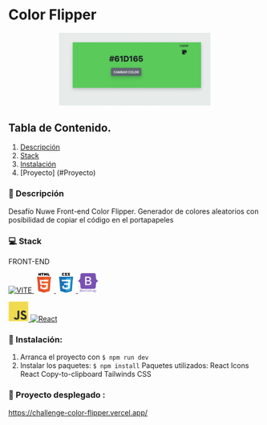 # Color Flipper

<p align="center">
<img src="./src/assets/colorflipper.gif" width="60%" alt="preview project"/>
</p>

## Tabla de Contenido.
1. [Descripción](#descripción)
2. [Stack](#Stack)
3. [Instalación](#Instalación)
4. [Proyecto] (#Proyecto)

### 📝 Descripción
Desafío Nuwe Front-end Color Flipper.
Generador de colores aleatorios con posibilidad de copiar el código en el portapapeles


### 💻 Stack


FRONT-END

<p align="left">
<a href="https://www.w3.org/html/" target="_blank"> <img src="https://cdn.dribbble.com/users/1198445/screenshots/15064463/105628281-b86efa80-5e44-11eb-821c-87d5fddb9f8a_4x.png" alt="VITE" width="80" height="40"/> </a>
<a href="https://www.w3.org/html/" target="_blank"> <img src="https://raw.githubusercontent.com/devicons/devicon/master/icons/html5/html5-original-wordmark.svg" alt="html5" width="40" height="40"/> </a>
<a href="https://www.w3schools.com/css/" target="_blank"> <img src="https://raw.githubusercontent.com/devicons/devicon/master/icons/css3/css3-original-wordmark.svg" alt="css3" width="40" height="40"/> </a> 
<a href="https://getbootstrap.com" target="_blank"> <img src="https://raw.githubusercontent.com/devicons/devicon/master/icons/bootstrap/bootstrap-plain-wordmark.svg" alt="bootstrap" width="40" height="40"/> </a>

<a href="https://developer.mozilla.org/en-US/docs/Web/JavaScript" target="_blank"> <img src="https://raw.githubusercontent.com/devicons/devicon/master/icons/javascript/javascript-original.svg" alt="javascript" width="40" height="40"/>
<a href="https://reactjs.org/" target="_blank" rel="noreferrer"><img src="https://raw.githubusercontent.com/danielcranney/readme-generator/main/public/icons/skills/react-colored.svg" width="60" height="40" alt="React" /></a>


### 💾 Instalación:
1. Arranca el proyecto con `$ npm run dev`
2. Instalar los paquetes: `$ npm install`
Paquetes utilizados:
React Icons
React Copy-to-clipboard
Tailwinds CSS

### 🚀 Proyecto desplegado :

https://challenge-color-flipper.vercel.app/

